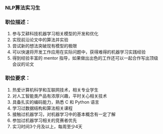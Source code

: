 ### NLP算法实习生

### 职位描述：

1. 参与艾耕科技机器学习相关模型的开发和优化
2. 实现前沿论文中的算法并实验
3. 尝试新的想法突破现有模型的极限
4. 可以快速将开发工作应用在实际问题中，获得难得的机器学习实践经验
5. 得到经验丰富的 mentor 指导，如果做出出色的工作还可以一起合作写出顶级会议的论文

### 职位要求：

1. 热爱计算机科学和互联网技术，相关专业学生
2. 对人工智能类产品有浓厚兴趣，平时关心相关技术
2. 具备扎实的编码能力，熟悉 C 和 Python 语言
3. 学习过数据结构和算法相关课程
4. 接触过机器学习，对机器学习中的基本概念有一定了解
5. 参加过机器学习相关的竞赛者优先
6. 实习时间3个月及以上，每周至少4天
